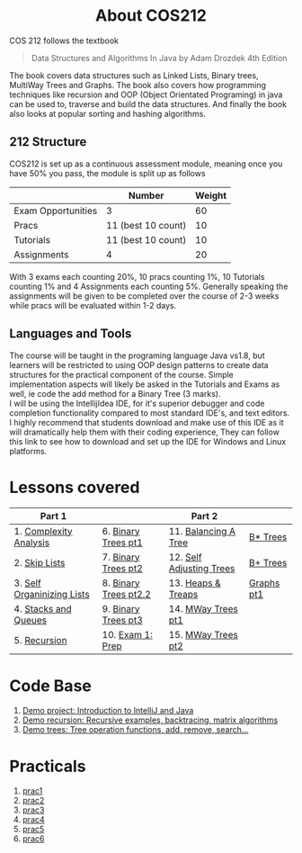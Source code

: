 <div align="center"><h1> About COS212 </h1></div>

COS 212 follows the textbook
> Data Structures and Algorithms In Java
> by Adam Drozdek 4th Edition

The book covers data structures such as Linked Lists, Binary trees, MultiWay Trees and Graphs. The book also covers how
programming techniques like recursion and OOP (Object Orientated Programing) in java can be used to, traverse and build
the data structures. And finally the book also looks at popular sorting and hashing algorithms.

## 212 Structure

COS212 is set up as a continuous assessment module, meaning once you have 50% you pass, the module is split up as
follows

|  | Number | Weight |
| --- | --- | --- |
| Exam Opportunities | 3 | 60 |
| Pracs | 11 (best 10 count) | 10 |
| Tutorials | 11 (best 10 count) | 10 |
| Assignments | 4 | 20 |

With 3 exams each counting 20%, 10 pracs counting 1%, 10 Tutorials counting 1% and 4 Assignments each counting 5%.
Generally speaking the assignments will be given to be completed over the course of 2-3 weeks while pracs will be
evaluated within 1-2 days.

## Languages and Tools

The course will be taught in the programing language Java vs1.8, but learners will be restricted to using OOP design
patterns to create data structures for the practical component of the course. Simple implementation aspects will likely
be asked in the Tutorials and Exams as well, ie code the add method for a Binary Tree (3 marks). </br>
I will be using the IntellijIdea IDE, for it's superior debugger and code completion functionality compared to most
standard IDE's, and text editors.  </br>
I highly recommend that students download and make use of this IDE as it will dramatically help them with their coding
experience, They can follow this link to see how to download and set up the IDE for Windows and Linux platforms.

# Lessons covered

| Part 1 | | Part 2 | |
| --- | --- | --- | --- |
| 1. [Complexity Analysis](https://gitlab.com/Paul_Wood_96/tutoring/-/blob/master/COS212/notes/BigONotation/README.md) | 6. [Binary Trees pt1](https://gitlab.com/Paul_Wood_96/tutoring/-/blob/master/COS212/notes/BinaryTreesPart1/README.md) | 11. [Balancing A Tree](https://gitlab.com/Paul_Wood_96/tutoring/-/blob/master/COS212/notes/BalancingABinaryTree/README.md) | [B* Trees](https://gitlab.com/Paul_Wood_96/tutoring/-/blob/master/COS212/notes/BStarTrees/README.md) |
|2. [Skip Lists](https://gitlab.com/Paul_Wood_96/tutoring/-/blob/master/COS212/notes/SkipLists/README.md)| 7. [Binary Trees pt2](https://gitlab.com/Paul_Wood_96/tutoring/-/blob/master/COS212/notes/BinaryTreesPart2/README.md) | 12. [Self Adjusting Trees](https://gitlab.com/Paul_Wood_96/tutoring/-/blob/master/COS212/notes/SelfAdjustingTrees/README.md) | [B+ Trees](https://gitlab.com/Paul_Wood_96/tutoring/-/blob/master/COS212/notes/B+Trees/README.md) |
|3. [Self Organinizing Lists](https://gitlab.com/Paul_Wood_96/tutoring/-/tree/master/COS212/notes/SelfOrganizingLists/README.md) | 8. [Binary Trees pt2.2](https://gitlab.com/Paul_Wood_96/tutoring/-/blob/master/COS212/notes/BinaryTreesPart2/Part2.2/README.md)  | 13. [Heaps & Treaps](https://gitlab.com/Paul_Wood_96/tutoring/-/blob/master/COS212/notes/Heaps/README.md) | [Graphs pt1](https://gitlab.com/Paul_Wood_96/tutoring/-/blob/master/COS212/notes/GraphsPart1/README.md) |
|4. [Stacks and Queues](https://gitlab.com/Paul_Wood_96/tutoring/-/blob/master/COS212/notes/StacksAndQueus/README.md) | 9. [Binary Trees pt3](https://gitlab.com/Paul_Wood_96/tutoring/-/blob/master/COS212/notes/BinaryTreesPart3/README.md) | 14. [MWay Trees pt1](https://gitlab.com/Paul_Wood_96/tutoring/-/blob/master/COS212/notes/MWayTreesPart1/README.md) | |
| 5. [Recursion](https://gitlab.com/Paul_Wood_96/tutoring/-/blob/master/COS212/notes/Recuriosn/README.md) | 10. [Exam 1: Prep](https://gitlab.com/Paul_Wood_96/tutoring/-/blob/master/COS212/examprep/Exam1/README.md) | 15. [MWay Trees pt2](https://gitlab.com/Paul_Wood_96/tutoring/-/blob/master/COS212/notes/MWayTreesPart2/README.md) | |

# Code Base

1. [Demo project: Introduction to IntelliJ and Java](https://gitlab.com/Paul_Wood_96/tutoring/-/tree/master/COS212/code/demo/src)
2. [Demo recursion: Recursive examples, backtracing, matrix algorithms](https://gitlab.com/Paul_Wood_96/tutoring/-/tree/master/COS212/code/demo-recursion/src)
3. [Demo trees: Tree operation functions, add, remove, search...](https://gitlab.com/Paul_Wood_96/tutoring/-/tree/master/COS212/code/trees-demo/src)

# Practicals

1. [prac1](https://gitlab.com/Paul_Wood_96/tutoring/-/tree/master/COS212/practicals/prac1)
2. [prac2](https://gitlab.com/Paul_Wood_96/tutoring/-/tree/master/COS212/practicals/prac2/src)
3. [prac3](https://gitlab.com/Paul_Wood_96/tutoring/-/tree/master/COS212/practicals/prac3/src)
4. [prac4]()
5. [prac5]()
6. [prac6](https://gitlab.com/Paul_Wood_96/tutoring/-/tree/master/COS212/practicals/prac6/src)
